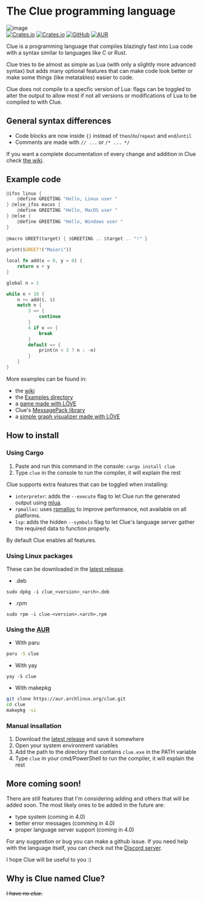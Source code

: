 # The Clue programming language

![image](https://user-images.githubusercontent.com/87673997/156028540-7a94db51-dd90-4bc6-9718-96e056d24cab.png)  
[![Crates.io](https://img.shields.io/crates/v/clue?logo=rust&style=for-the-badge)](https://crates.io/crates/clue)
[![Crates.io](https://img.shields.io/crates/d/clue?logo=rust&style=for-the-badge)](https://crates.io/crates/clue)
[![GitHub](https://img.shields.io/github/v/release/ClueLang/Clue?logo=github&color=181717&display_name=release&include_prereleases&sort=semver&style=for-the-badge)](https://github.com/ClueLang/Clue)
[![AUR](https://img.shields.io/aur/version/clue?color=1793d1&logo=arch-linux&style=for-the-badge)](https://aur.archlinux.org/packages/clue/)

Clue is a programming language that compiles blazingly fast into Lua code with a syntax similar to languages like C or Rust.

Clue tries to be almost as simple as Lua (with only a slightly more advanced syntax) but adds many optional features that can make code look better or make some things (like metatables) easier to code.

Clue does not compile to a specfic version of Lua: flags can be toggled to alter the output to allow most if not all versions or modifications of Lua to be compiled to with Clue.

## General syntax differences
- Code blocks are now inside `{}` instead of `then`/`do`/`repeat` and `end`/`until`
- Comments are made with `// ...` or `/* ... */`

If you want a complete documentation of every change and addition in Clue check [the wiki](https://github.com/ClueLang/Clue/wiki).

## Example code
```rs
@ifos linux {
	@define GREETING "Hello, Linux user "
} @else_ifos macos {
	@define GREETING "Hello, MacOS user "
} @else {
	@define GREETING "Hello, Windows user "
}
  
@macro GREET(target) { $GREETING .. $target .. "!" }
  
print($GREET!("Maiori"))

local fn add(x = 0, y = 0) {
    return x + y
}

global n = 1

while n < 10 {
    n += add($, $)
    match n {
        3 => {
            continue
        }
        4 if x => {
            break
        }
        default => {
            print(n < 3 ? n : -n)
        }
    }
}
```
More examples can be found in:
- the [wiki](https://github.com/ClueLang/Clue/wiki)
- the [Examples directory](https://github.com/ClueLang/Clue/tree/main/examples)
- a [game made with LÖVE](https://github.com/Maiori44/ip-please)
- Clue's [MessagePack library](https://github.com/Maiori44/msgpack-clue)
- a [simple graph visualizer made with LÖVE](https://github.com/ClueLang/Clue-example)

## How to install

### Using Cargo
1. Paste and run this command in the console: `cargo install clue`
2. Type `clue` in the console to run the compiler, it will explain the rest

Clue supports extra features that can be toggled when installing:
* `interpreter`: adds the `--execute` flag to let Clue run the generated output using [mlua](https://github.com/khvzak/mlua).
* `rpmalloc`: uses [rpmalloc](https://github.com/EmbarkStudios/rpmalloc-rs) to improve performance, not available on all platforms.
* `lsp`: adds the hidden `--symbols` flag to let Clue's language server gather the required data to function properly.

By default Clue enables all features.

### Using Linux packages
These can be downloaded in the [latest release](https://github.com/ClueLang/Clue/releases/latest).
* .deb
```
sudo dpkg -i clue_<version>_<arch>.deb
```
* .rpm
```
sudo rpm -i clue-<version>.<arch>.rpm
```

### Using the [AUR](https://aur.archlinux.org/clue)
* With paru
```sh
paru -S clue
```
* With yay
```
yay -S clue
```
* With makepkg
```sh
git clone https://aur.archlinux.org/clue.git
cd clue
makepkg -si
```

### Manual insallation
1. Download the [latest release](https://github.com/ClueLang/Clue/releases/latest) and save it somewhere
2. Open your system environment variables
3. Add the path to the directory that contains `clue.exe` in the PATH variable
4. Type `clue` in your cmd/PowerShell to run the compiler, it will explain the rest

## More coming soon!
There are still features that I'm considering adding and others that will be added soon.
The most likely ones to be added in the future are:
- type system (coming in 4.0)
- better error messages (comming in 4.0)
- proper language server support (coming in 4.0)

For any suggestion or bug you can make a github issue.
If you need help with the language itself, you can check out the [Discord server](https://discord.gg/EQsnWpqN3C).

I hope Clue will be useful to you :)

## Why is Clue named Clue?
~~I have no *clue*.~~
